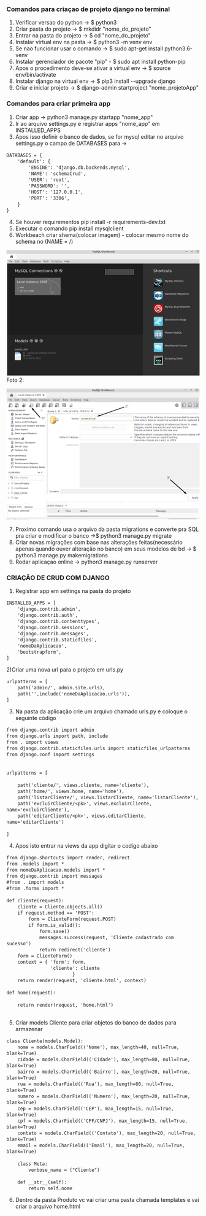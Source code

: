 ### Comandos para criaçao de projeto django no terminal
1) Verificar versao do python -> $ python3
2) Criar pasta do projeto -> $ mkdidr "nome_do_projeto"
3) Entrar na pasta do projeto -> $ cd "nome_do_projeto"
4) Instalar virtual env na pasta -> $ python3 -m venv env
5) Se nao funcionar usar o comando -> $ sudo apt-get install python3.6-venv
6) Instalar gerenciador de pacote "pip" - $ sudo apt install python-pip
7) Apos o procedimento deve-se ativar a virtual env -> $ source env/bin/activate
8) Instalar django na virtual env -> $ pip3 install --upgrade django
10) Criar e iniciar projeto -> $ django-admin startproject "nome_projetoApp"


### Comandos para criar primeira app
1) Criar app -> python3 manage.py startapp "nome_app"
2) Ir ao arquivo settings.py e registrar apps "nome_app" em INSTALLED_APPS
3) Apos isso definir o banco de dados, se for mysql editar no arquivo settings.py o campo de DATABASES para -> 
```
DATABASES = {
    'default': {
        'ENGINE': 'django.db.backends.mysql', 
        'NAME': 'schemaCrud',
        'USER': 'root',
        'PASSWORD': '', 
        'HOST': '127.0.0.1',
        'PORT': '3306',
    }
}
``` 

4) Se houver requirementos pip install -r requirements-dev.txt
5) Executar o comando pip install mysqlclient
6) Workbeach criar shema(colocar imagem) - colocar mesmo nome do schema no (NAME = /\)


![alt text](https://github.com/mateus2810/crudDjango/blob/master/crud/BD/workbeach1.png)
Foto 2:


![alt text](https://github.com/mateus2810/crudDjango/blob/master/crud/BD/workbeach2.png)

7) Proximo comando usa o arquivo da pasta migrations e converte pra SQL pra criar e modificar o banco ->$ python3 manage.py migrate 
8) Criar novas migrações com base nas alterações feitas(necessário apenas quando ouver alteração no banco) em seus modelos de bd -> $ python3 manage.py makemigrations
9) Rodar aplicaçao online -> python3 manage.py runserver



### CRIAÇÃO DE CRUD COM DJANGO
1) Registrar app em settings na pasta do projeto
```
INSTALLED_APPS = [
    'django.contrib.admin',
    'django.contrib.auth',
    'django.contrib.contenttypes',
    'django.contrib.sessions',
    'django.contrib.messages',
    'django.contrib.staticfiles',
    'nomeDaAplicacao',
    'bootstrapform',
]
```
2)Criar uma nova url para o projeto em urls.py
```
urlpatterns = [
    path('admin/', admin.site.urls),
    path('',include('nomeDaAplicacao.urls')),
]
```

3) Na pasta da aplicação crie um arquivo chamado urls.py e coloque o seguinte código
```
from django.contrib import admin
from django.urls import path, include
from . import views
from django.contrib.staticfiles.urls import staticfiles_urlpatterns
from django.conf import settings


urlpatterns = [

    path('cliente/', views.cliente, name='cliente'),
    path('home/', views.home, name='home'),
    path('listarCliente/', views.listarCliente, name='listarCliente'),
    path('excluirCliente/<pk>', views.excluirCliente, name='excluirCliente'),
    path('editarCliente/<pk>', views.editarCliente, name='editarCliente')

]
```
4) Apos isto entrar na views da app digitar o codigo abaixo
```
from django.shortcuts import render, redirect
from .models import *
from nomeDaAplicacao.models import *
from django.contrib import messages
#from . import models
#from .forms import *

def cliente(request):
    cliente = Cliente.objects.all()
    if request.method == 'POST':
        form = ClienteForm(request.POST)
        if form.is_valid():
            form.save()
            messages.success(request, 'Cliente cadastrado com sucesso')
            return redirect('cliente')
    form = ClienteForm()
    context = { 'form': form,
                'cliente': cliente
                        }
    return render(request, 'cliente.html', context)

def home(request):

    return render(request, 'home.html')


  ```  
5) Criar models Cliente para criar objetos do banco de dados para armazenar

```
class Cliente(models.Model):
    nome = models.CharField(('Nome'), max_length=40, null=True, blank=True)
    cidade = models.CharField(('Cidade'), max_length=80, null=True, blank=True)
    bairro = models.CharField(('Bairro'), max_length=20, null=True, blank=True)
    rua = models.CharField(('Rua'), max_length=80, null=True, blank=True)
    numero = models.CharField(('Numero'), max_length=20, null=True, blank=True)
    cep = models.CharField(('CEP'), max_length=15, null=True, blank=True)
    cpf = models.CharField(('CPF/CNPJ'), max_length=15, null=True, blank=True)
    contato = models.CharField(('Contato'), max_length=20, null=True, blank=True)
    email = models.CharField(('Email'), max_length=20, null=True, blank=True)

    class Meta:
        verbose_name = ("Cliente")

    def __str__(self):
        return self.nome
 ```
6) Dentro da pasta Produto vc vai criar uma pasta chamada templates e vai criar o arquivo home.html
